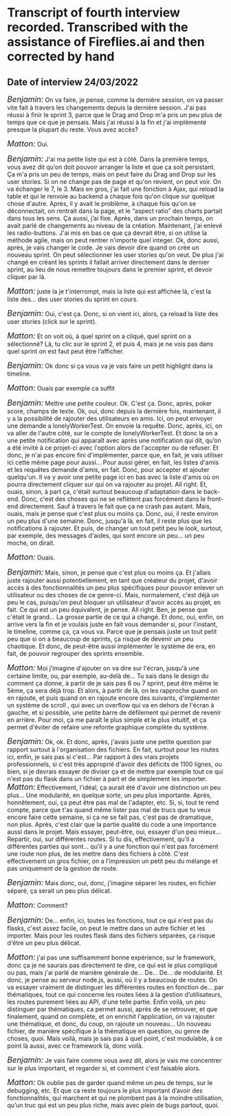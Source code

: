 
# Transcript of fourth interview recorded. Transcribed with the assistance of Fireflies.ai and then corrected by hand

## Date of interview 24/03/2022

<font size="4">*Benjamin:*</font> On va faire, je pense, comme la dernière session, on va passer vite fait à travers les changements depuis la dernière session. J'ai pas réussi à finir le sprint 3, parce que le Drag and Drop m'a pris un peu plus de temps que ce que je pensais. Mais j'ai réussi à la fin et j'ai implémenté presque la plupart du reste. Vous avez accès?

<font size="4">*Matton:*</font> Oui.

<font size="4">*Benjamin:*</font> J'ai ma petite liste qui est à côté. Dans la première temps, vous avez dit qu’on doit pouvoir arranger la liste et que ça soit persistant. Ça m'a pris un  peu de temps, mais on peut faire du Drag and Drop sur les user stories. Si on ne change pas de page et qu'on revient, on peut voir. On va échanger le 7, le 3.
Mais en gros, j'ai fait une fonction à Ajax, qui reload la table et qui le renvoie au backend a chaque fois qu'on clique sur quelque chose d'autre. Après, il y avait le problème, à chaque fois qu'on se déconnectait, on rentrait dans la page, et le “aspect ratio” des charts partait dans tous les sens. Ça aussi, j’ai fixe.
Après, dans un prochain temps, on avait parlé de changements au niveau de la création.
Maintenant, j'ai enlevé les radio-buttons. J'ai mis en bas ce que ça devrait être, si on utilise la méthode agile, mais on peut rentrer n'importe quel integer.
Ok, donc aussi, après, je vais changer le code. Je vais devoir dire quand on crée un nouveau sprint. On peut sélectionner les user stories qu'on veut.
De plus j'ai changé en créant les sprints il fallait arriver directement dans le dernier sprint, au lieu de nous remettre toujours dans le premier sprint, et devoir cliquer par là.

<font size="4">*Matton:*</font> juste la je t'interrompt, mais la liste qui est affichée là, c'est la liste des... des user stories du sprint en cours.

<font size="4">*Benjamin:*</font> Oui, c'est ça. Donc, si on vient ici, alors, ça reload la liste des user stories (click sur le sprint).

<font size="4">*Matton:*</font> Et on voit où, à quel sprint on a cliqué, quel sprint on a sélectionné? Là, tu clic sur le sprint 2, et puis 4, mais je ne vois pas dans quel sprint on est faut peut être l’afficher.

<font size="4">*Benjamin:*</font> Ok donc si ça vous va je vais faire un petit highlight dans la timeline.

<font size="4">*Matton:*</font> Ouais par exemple ca suffit

<font size="4">*Benjamin:*</font> Mettre une petite couleur. Ok. C'est ça. Donc, après, poker score, champs de texte. Ok, oui, donc depuis la dernière fois, maintenant, il y a la possibilité de rajouter des utilisateurs en amis. Ici, on peut envoyer une demande a lonelyWorkerTest. On envoie la requête. Donc, après, ici, on va aller de l'autre côté, sur le compte de lonelyWorkerTest. Et donc la on a une petite notification qui apparaît avec après une notification qui dit, qu’on a été invité à ce projet-ci avec l'option alors de l'accepter ou de refuser. Et donc, je n'ai pas encore fini d'implémenter, parce que, en fait, je vais utiliser ici cette même page pour aussi... Pour aussi gérer, en fait, les listes d'amis et les requêtes demande d'amis, en fait.
Donc, pour accepter et ajouter quelqu'un. Il va y avoir une petite page ici en bas avec la liste d'amis où on pourra directement cliquer sur qui on va rajouter au projet. All right. Et, ouais, sinon, à part ça, c'était surtout beaucoup d'adaptation dans le back-end. Donc, c'est des choses qui ne se reflètent pas forcément dans le front-end directement. Sauf à travers le fait que ça ne crash pas autant. Mais, ouais, mais je pense que c'est plus ou moins ça. Donc, oui, il reste environ un peu plus d'une semaine. Donc, jusqu'à là, en fait, il reste plus que les notifications à rajouter. Et puis, de changer un tout petit peu le look, surtout, par exemple, des messages d'aides, qui sont encore un peu... un peu moche, on dirait.

<font size="4">*Matton:*</font> Ouais.


<font size="4">*Benjamin:*</font> Mais, sinon, je pense que c'est plus ou moins ça. Et j'allais juste rajouter aussi potentiellement, en tant que créateur du projet, d'avoir accès à des fonctionnalités un peu plus spécifiques pour pouvoir enlever un utilisateur ou des choses de ce genre-ci. Mais, normalement, c'est déjà un peu le cas, puisqu'on peut bloquer un utilisateur d'avoir accès au projet, en fait. Ce qui est un peu équivalent, je pense.
All right. Ben, je pense que c'était le grand... La grosse partie de ce qui a changé. Et donc, oui, enfin, on arrive vers la fin et je voulais juste en fait vous demander si, pour l'instant, le timeline, comme ça, ça vous va. Parce que je pensais juste un tout petit peu que si on a beaucoup de sprints, ça risque de devenir un peu chaotique.
Et donc, de peut-être aussi implémenter le système de era, en fait, de pouvoir regrouper des sprints ensemble.

<font size="4">*Matton:*</font> Moi j’imagine d'ajouter on va dire sur l'écran, jusqu'à une certaine limite, ou, par exemple, au-delà de... Tu sais dans le design du comment ça donne, à partir de je sais pas 6 ou 7 sprint, peut être même le 5ème, ça sera déjà trop. Et alors, à partir de là, on les rapproche quand on en rajoute, et puis quand on en rajoute encore des suivants, d'implémenter un système de scroll , qui avec un overflow qui va en dehors de l'écran à gauche, et si possible, une petite barre de défilement qui permet de revenir en arrière. 
Pour moi, ça me paraît le plus simple et le plus intuitif, et ça permet d'éviter de refaire une refonte graphique complète du système.

<font size="4">*Benjamin:*</font> Ok, ok. Et donc, après, j'avais juste une petite question par rapport surtout à l'organisation des fichiers. En fait, surtout pour les routes ici, enfin, je sais pas si c'est... Par rapport à des vrais projets professionnels, si c'est très approprié d'avoir des déficits de 1100 lignes, ou bien, si je devrais essayer de diviser ça et de mettre par exemple tout ce qui n'est pas du flask dans un fichier à part et de simplement les importer.
<font size="4">*Matton:*</font> Effectivement, l'idéal, ça aurait été d'avoir une distinction un peu plus... Une modularité, en quelque sorte, un peu plus importante. Après, honnêtement, oui, ça peut être pas mal de l'adapter, etc.
Si, si, tout te rend compte, parce que t'as quand même lister pas mal de trucs que tu veux encore faire cette semaine, si ça ne se fait pas, c'est  pas de dramatique, non plus. Après, c'est clair que la partie qualité du code a une importance aussi dans le projet. Mais essayer, peut-être, oui, essayer d'un peu mieux... Repartir, oui, sur différentes routes. Si tu dis, effectivement, qu’il a différentes parties qui sont… qu’il y a une fonction qui n'est pas forcément une route non plus, de les mettre dans des fichiers à côté. C'est effectivement un gros fichier, on a l’impression un petit peu du mélange et pas uniquement de la gestion de route.

<font size="4">*Benjamin:*</font> Mais donc, oui, donc, j'imagine séparer les routes, en fichier séparé, ça serait un peu plus délicat.

<font size="4">*Matton:*</font> Comment?

<font size="4">*Benjamin:*</font> De... enfin, ici, toutes les fonctions, tout ce qui n'est pas du flasks, c'est assez facile, on peut le mettre dans un autre fichier et les importer. Mais pour les routes flask dans des fichiers séparées, ça risque d'être un peu plus délicat.

<font size="4">*Matton:*</font> j'ai pas une suffisamment bonne expérience, sur le framework, donc ça je ne saurais pas directement te dire, ce qui est le plus compliqué ou pas, mais j'ai parlé de manière générale de... De... De... de modularité. Et donc, je pense au serveur node.js, aussi, où il y a beaucoup de routes. On va essayer vraiment de distinguer les différentes routes en fonction de... par thématiques, tout ce qui concerne les routes liées à la gestion d’utilisateurs, les routes purement liées au API, d'une telle partie. Enfin voilà, un peu distinguer par thématiques, ca permet aussi, après de se retrouver, et que finalement, quand on complète, et on enrichit l'application, on va rajouter une thématique, et donc, du coup, on rajoute un nouveau... Un nouveau fichier, de manière spécifique à la thématique en question, ou genre de choses, quoi. Mais voilà, mais je sais pas à quel point, c'est modulable, à ce point là aussi, avec ce framework là, donc voilà.



<font size="4">*Benjamin:*</font> Je vais faire comme vous avez dit, alors je vais me concentrer sur le plus important, et regarder si, et comment c'est faisable alors.

<font size="4">*Matton:*</font> Ok oublie pas de garder quand même un peu de temps, sur le debugging, etc. Et que ca reste toujours le plus important d’avoir des fonctionnalités, qui marchent et qui ne plombent pas à la moindre utilisation, qu’un truc qui est un peu plus riche, mais avec plein de bugs partout, quoi.